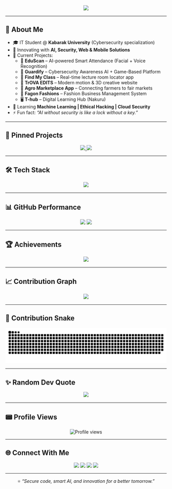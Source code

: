 <!-- Animated Banner -->
<div align="center">
  <img src="https://readme-typing-svg.herokuapp.com?size=28&duration=4000&color=58A6FF&center=true&vCenter=true&width=800&lines=👋+Hi,+I'm+Shadrack+Mark;💡+IT+Student+@+Kabarak+University;🔐+Cybersecurity+%7C+🤖+AI+%7C+🌍+Web+%26+Mobile+Solutions;🚀+Building+Secure+and+Smart+Systems" />
</div>

---

## 🚀 About Me
- 🎓 IT Student @ **Kabarak University** (Cybersecurity specialization)  
- 🤖 Innovating with **AI, Security, Web & Mobile Solutions**  
- 🔭 Current Projects:
  - 🧠 **EduScan** – AI-powered Smart Attendance (Facial + Voice Recognition)  
  - 🔐 **Guardify** – Cybersecurity Awareness AI + Game-Based Platform  
  - 📍 **Find My Class** – Real-time lecture room locator app  
  - 🎨 **TrOVA EDITS** – Modern motion & 3D creative website  
  - 🛒 **Agro Marketplace App** – Connecting farmers to fair markets  
  - 🏬 **Fagon Fashions** – Fashion Business Management System  
  - 🖥️ **T-hub** – Digital Learning Hub (Nakuru)  
- 🌱 Learning **Machine Learning | Ethical Hacking | Cloud Security**  
- ⚡ Fun fact: *“AI without security is like a lock without a key.”*  

---

## 📌 Pinned Projects
<p align="center">
  <a href="https://github.com/SHADRACK152/EduScan">
    <img src="https://github-readme-stats.vercel.app/api/pin/?username=SHADRACK152&repo=EduScan&theme=radical" />
  </a>
  <a href="https://github.com/SHADRACK152/Guardify">
    <img src="https://github-readme-stats.vercel.app/api/pin/?username=SHADRACK152&repo=Guardify&theme=radical" />
  </a>
</p>

---

## 🛠️ Tech Stack
<p align="center">
  <img src="https://skillicons.dev/icons?i=python,java,javascript,php,cpp,html,css,react,nodejs,flask,django,pyqt,mongodb,mysql,firebase,docker,figma,git,github,linux,azure,aws,gcp" />
</p>

---

## 📊 GitHub Performance
<p align="center">
  <img src="https://github-readme-stats.vercel.app/api?username=SHADRACK152&show_icons=true&theme=radical&hide_border=true" height="160px"/>
  <img src="https://github-readme-streak-stats.herokuapp.com?user=SHADRACK152&theme=radical&hide_border=true" height="160px"/>
</p>

---

## 🏆 Achievements
<p align="center">
  <img src="https://github-profile-trophy.vercel.app/?username=SHADRACK152&theme=onedark&row=1&column=6" />
</p>

---

## 📈 Contribution Graph
<p align="center">
  <img src="https://github-readme-activity-graph.vercel.app/graph?username=SHADRACK152&theme=react-dark&hide_border=true&area=true" />
</p>

---

## 🐍 Contribution Snake
<p align="center">
  <img src="https://github.com/Platane/snk/raw/output/github-contribution-grid-snake.svg" alt="Snake animation" />
</p>

---

## ✨ Random Dev Quote
<p align="center">
  <img src="https://quotes-github-readme.vercel.app/api?type=horizontal&theme=tokyonight" />
</p>

---

## 📟 Profile Views
<p align="center">
  <img src="https://komarev.com/ghpvc/?username=SHADRACK152&style=for-the-badge&color=blue" alt="Profile views"/>
</p>

---

## 🌐 Connect With Me
<p align="center">
  <a href="https://linkedin.com/in/shadrackmark"><img src="https://img.shields.io/badge/LinkedIn-%230A66C2.svg?&style=for-the-badge&logo=linkedin&logoColor=white" /></a>
  <a href="https://instagram.com/trova_company"><img src="https://img.shields.io/badge/Instagram-%23E4405F.svg?&style=for-the-badge&logo=instagram&logoColor=white" /></a>
  <a href="https://twitter.com/"><img src="https://img.shields.io/badge/Twitter-%231DA1F2.svg?&style=for-the-badge&logo=twitter&logoColor=white" /></a>
  <a href="https://trova-company.github.io"><img src="https://img.shields.io/badge/Portfolio-%23000000.svg?&style=for-the-badge&logo=vercel&logoColor=white" /></a>
</p>

---

<div align="center">

⭐ *“Secure code, smart AI, and innovation for a better tomorrow.”*  

</div>
